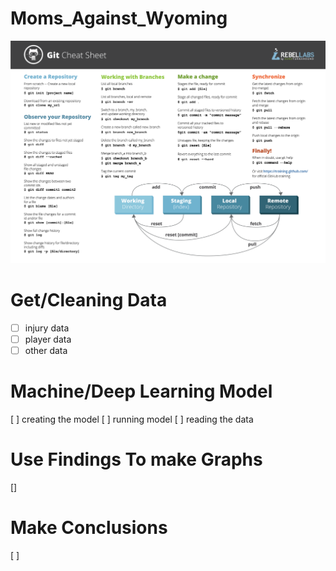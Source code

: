 # Moms_Against_Wyoming
![alt text](GitCommands.png)

# Get/Cleaning Data
- [ ] injury data
- [ ] player data
- [ ] other data

# Machine/Deep Learning Model
[ ] creating the model
[ ] running model
[ ] reading the data

# Use Findings To make Graphs
[] 

# Make Conclusions
[ ]